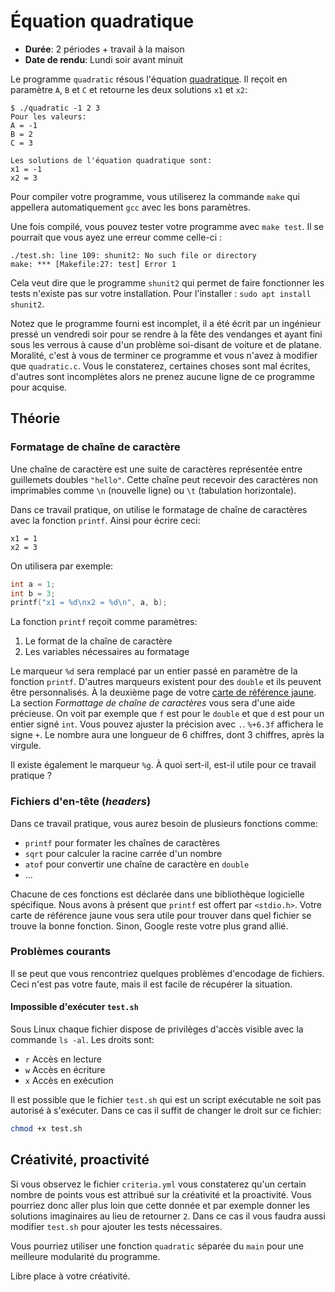 # Équation quadratique

- **Durée**: 2 périodes + travail à la maison
- **Date de rendu**: Lundi soir avant minuit

Le programme `quadratic` résous l'équation [quadratique](https://fr.wikipedia.org/wiki/Formule_quadratique). Il reçoit en paramètre `A`, `B` et `C` et retourne les deux solutions `x1` et `x2`:

```shell
$ ./quadratic -1 2 3
Pour les valeurs:
A = -1
B = 2
C = 3

Les solutions de l'équation quadratique sont:
x1 = -1
x2 = 3
```

Pour compiler votre programme, vous utiliserez la commande `make` qui appellera automatiquement `gcc` avec les bons paramètres. 

Une fois compilé, vous pouvez tester votre programme avec `make test`. Il se pourrait que vous ayez une erreur comme celle-ci : 

```
./test.sh: line 109: shunit2: No such file or directory
make: *** [Makefile:27: test] Error 1
```

Cela veut dire que le programme `shunit2` qui permet de faire fonctionner les tests n'existe pas sur votre installation. Pour l'installer : `sudo apt install shunit2`.

Notez que le programme fourni est incomplet, il a été écrit par un ingénieur pressé un vendredi soir pour se rendre à la fête des vendanges et ayant fini sous les verrous à cause d'un problème soi-disant de voiture et de platane. Moralité, c'est à vous de terminer ce programme et vous n'avez à modifier que `quadratic.c`. Vous le constaterez, certaines choses sont mal écrites, d'autres sont incomplètes alors ne prenez aucune ligne de ce programme pour acquise.

## Théorie

### Formatage de chaîne de caractère

Une chaîne de caractère est une suite de caractères représentée entre guillemets doubles `"hello"`. Cette chaîne peut recevoir des caractères non imprimables comme `\n` (nouvelle ligne) ou `\t` (tabulation horizontale).

Dans ce travail pratique, on utilise le formatage de chaîne de caractères avec la fonction `printf`. Ainsi pour écrire ceci:

```text
x1 = 1
x2 = 3
```

On utilisera par exemple:

```c
int a = 1;
int b = 3;
printf("x1 = %d\nx2 = %d\n", a, b);
```

La fonction `printf` reçoit comme paramètres:

1. Le format de la chaîne de caractère
2. Les variables nécessaires au formatage

Le marqueur `%d` sera remplacé par un entier passé en paramètre de la fonction `printf`. D'autres marqueurs existent pour des `double` et ils peuvent être personnalisés. À la deuxième page de votre [carte de référence
jaune](https://github.com/heig-vd-tin/refcard/releases/latest/download/refcard.pdf). La section *Formattage de chaîne de caractères* vous sera d'une aide précieuse. On voit par exemple que `f` est pour le `double` et que `d` est pour un entier signé `int`. Vous pouvez ajuster la précision avec `.`. `%+6.3f` affichera le signe `+`. Le nombre aura une longueur de 6 chiffres, dont 3
chiffres, après la virgule.

Il existe également le marqueur `%g`. À quoi sert-il, est-il utile pour ce travail pratique ?

### Fichiers d'en-tête (*headers*)

Dans ce travail pratique, vous aurez besoin de plusieurs fonctions comme:

- `printf` pour formater les chaînes de caractères
- `sqrt` pour calculer la racine carrée d'un nombre
- `atof` pour convertir une chaîne de caractère en `double`
- ...

Chacune de ces fonctions est déclarée dans une bibliothèque logicielle spécifique. Nous avons à présent que `printf` est offert par `<stdio.h>`. Votre carte de référence jaune vous sera utile pour trouver dans quel fichier se trouve la bonne fonction. Sinon, Google reste votre plus grand allié.

### Problèmes courants

Il se peut que vous rencontriez quelques problèmes d'encodage de fichiers. Ceci n'est pas votre faute, mais il est facile de récupérer la situation.

#### Impossible d'exécuter `test.sh`

Sous Linux chaque fichier dispose de privilèges d'accès visible avec la commande `ls -al`. Les droits sont:

- `r` Accès en lecture
- `w` Accès en écriture
- `x` Accès en exécution

Il est possible que le fichier `test.sh` qui est un script exécutable ne soit pas autorisé à s'exécuter. Dans ce cas il suffit de changer le droit sur ce fichier:

```sh
chmod +x test.sh
```

## Créativité, proactivité

Si vous observez le fichier `criteria.yml` vous constaterez qu'un certain nombre de points vous est attribué sur la créativité et la proactivité. Vous pourriez donc aller plus loin que cette donnée et par exemple donner les solutions imaginaires au lieu de retourner `2`. Dans ce cas il vous faudra aussi modifier `test.sh` pour ajouter les tests nécessaires.

Vous pourriez utiliser une fonction `quadratic` séparée du `main` pour une meilleure modularité du programme. 

Libre place à votre créativité.
